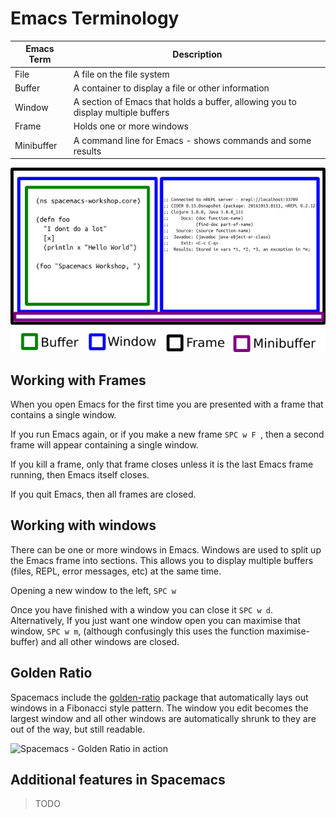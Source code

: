# Emacs Terminology

| Emacs Term | Description                                                                      |
|------------|----------------------------------------------------------------------------------|
| File       | A file on the file system                                                        |
| Buffer     | A container to display a file or other information                               |
| Window     | A section of Emacs that holds a buffer, allowing you to display multiple buffers |
| Frame      | Holds one or more windows                                                        |
| Minibuffer | A command line for Emacs - shows commands and some results                       |

![Emacs Terminology - Structure of Emacs](/images/emacs-terminology-structure.png)


## Working with Frames

When you open Emacs for the first time you are presented with a frame that contains a single window.

If you run Emacs again, or if you make a new frame `SPC w F `, then a second frame will appear containing a single window.

If you kill a frame, only that frame closes unless it is the last Emacs frame running, then Emacs itself closes.

If you quit Emacs, then all frames are closed.


## Working with windows

There can be one or more windows in Emacs.  Windows are used to split up the Emacs frame into sections.  This allows you to display multiple buffers (files, REPL, error messages, etc) at the same time.

Opening a new window to the left, `SPC w `

Once you have finished with a window you can close it `SPC w d`.  Alternatively, If you just want one window open you can maximise that window, `SPC w m`, (although confusingly this uses the function maximise-buffer) and all other windows are closed.

## Golden Ratio

Spacemacs include the [golden-ratio](https://github.com/roman/golden-ratio.el) package that automatically lays out windows in a Fibonacci style pattern.  The window you edit becomes the largest window and all other windows are automatically shrunk to they are out of the way, but still readable.

![Spacemacs - Golden Ratio in action](https://camo.githubusercontent.com/26b1ac5fec67a2c557cfbe87382a0134d3443fd0/68747470733a2f2f7261772e6769746875622e636f6d2f726f6d616e2f676f6c64656e2d726174696f2e656c2f6173736574732f676f6c64656e5f726174696f5f656c2e676966)

## Additional features in Spacemacs

> TODO
